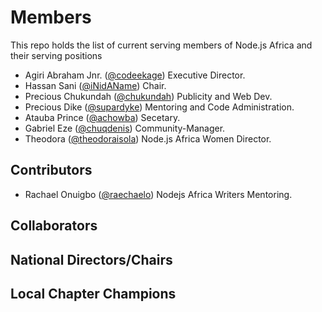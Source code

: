 # Members

This repo holds the list of current serving members of Node.js Africa and their serving positions


- Agiri Abraham Jnr. ([@codeekage](https://github.com/codeekage)) Executive Director.
- Hassan Sani ([@iNidAName](https://github.com/inidaname)) Chair.
- Precious Chukundah ([@chukundah](https://github.com/chukundah)) Publicity and Web Dev.
- Precious Dike ([@supardyke](https://github.com/supardyke)) Mentoring and Code Administration.
- Atauba Prince ([@achowba](https://github.com/achowba)) Secetary.
- Gabriel Eze ([@chuqdenis](https://github.com/chuqdenis)) Community-Manager.
- Theodora ([@theodoraisola](https://github.com/theodoraisola)) Node.js Africa Women Director.

## Contributors
- Rachael Onuigbo ([@raechaelo](https://github.com/raechaelo)) Nodejs Africa Writers Mentoring.


## Collaborators



## National Directors/Chairs



## Local Chapter Champions
